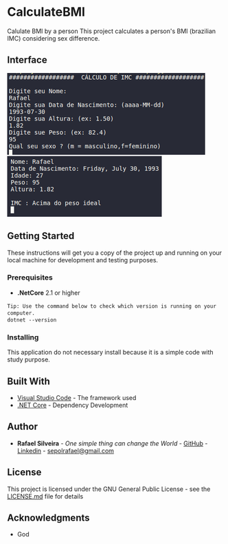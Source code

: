 # CalculateBMI
Calulate BMI by a person
This project calculates a person's BMI (brazilian IMC) considering sex difference.

## Interface

![](screenshots/image1.png)
![](screenshots/image2.png)

## Getting Started

These instructions will get you a copy of the project up and running on your local machine for development and testing purposes.

### Prerequisites

* **.NetCore** 2.1 or higher
```
Tip: Use the command below to check which version is running on your computer.
dotnet --version
```

### Installing

This application do not necessary install because it is a simple code with study purpose.

## Built With

* [Visual Studio Code](https://code.visualstudio.com/docs) - The framework used
* [.NET Core](https://docs.microsoft.com/en-us/dotnet) - Dependency Development

## Author

* **Rafael Silveira** - *One simple thing can change the World* - [GitHub](https://github.com/RafaelLSilveira) - [Linkedin](https://www.linkedin.com/in/rafael-lopes-silveira-aa07209a/) - sepolrafael@gmail.com

## License

This project is licensed under the GNU General Public License - see the [LICENSE.md](LICENSE.md) file for details

## Acknowledgments

* God
